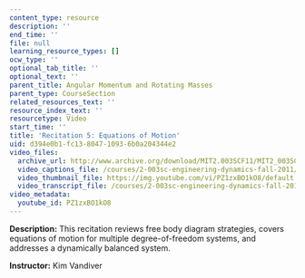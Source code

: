 ```yaml
---
content_type: resource
description: ''
end_time: ''
file: null
learning_resource_types: []
ocw_type: ''
optional_tab_title: ''
optional_text: ''
parent_title: Angular Momentum and Rotating Masses
parent_type: CourseSection
related_resources_text: ''
resource_index_text: ''
resourcetype: Video
start_time: ''
title: 'Recitation 5: Equations of Motion'
uid: d394e0b1-fc13-8047-1093-6b0a204344e2
video_files:
  archive_url: http://www.archive.org/download/MIT2.003SCF11/MIT2_003SCF11_rec05_300k.mp4
  video_captions_file: /courses/2-003sc-engineering-dynamics-fall-2011/a077e65589d75d0f8f73410ec263eb56_PZ1zxBO1kO8.vtt
  video_thumbnail_file: https://img.youtube.com/vi/PZ1zxBO1kO8/default.jpg
  video_transcript_file: /courses/2-003sc-engineering-dynamics-fall-2011/bfb95750fbc8c3b03c027d027ca7eef8_PZ1zxBO1kO8.pdf
video_metadata:
  youtube_id: PZ1zxBO1kO8
---
```


**Description:** This recitation reviews free body diagram strategies, covers equations of motion for multiple degree-of-freedom systems, and addresses a dynamically balanced system.

**Instructor:** Kim Vandiver




